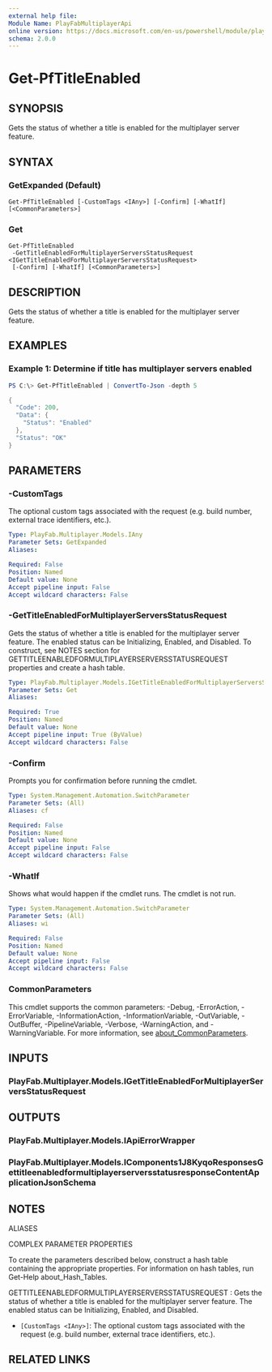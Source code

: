 ```yaml
---
external help file:
Module Name: PlayFabMultiplayerApi
online version: https://docs.microsoft.com/en-us/powershell/module/playfabmultiplayerapi/get-pftitleenabled
schema: 2.0.0
---
```


# Get-PfTitleEnabled

## SYNOPSIS
Gets the status of whether a title is enabled for the multiplayer server feature.

## SYNTAX

### GetExpanded (Default)
```
Get-PfTitleEnabled [-CustomTags <IAny>] [-Confirm] [-WhatIf] [<CommonParameters>]
```

### Get
```
Get-PfTitleEnabled
 -GetTitleEnabledForMultiplayerServersStatusRequest <IGetTitleEnabledForMultiplayerServersStatusRequest>
 [-Confirm] [-WhatIf] [<CommonParameters>]
```

## DESCRIPTION
Gets the status of whether a title is enabled for the multiplayer server feature.

## EXAMPLES

### Example 1: Determine if title has multiplayer servers enabled
```powershell
PS C:\> Get-PfTitleEnabled | ConvertTo-Json -depth 5

{
  "Code": 200,
  "Data": {
    "Status": "Enabled"
  },
  "Status": "OK"
}
```



## PARAMETERS

### -CustomTags
The optional custom tags associated with the request (e.g.
build number, external trace identifiers, etc.).

```yaml
Type: PlayFab.Multiplayer.Models.IAny
Parameter Sets: GetExpanded
Aliases:

Required: False
Position: Named
Default value: None
Accept pipeline input: False
Accept wildcard characters: False
```

### -GetTitleEnabledForMultiplayerServersStatusRequest
Gets the status of whether a title is enabled for the multiplayer server feature.
The enabled status can be Initializing, Enabled, and Disabled.
To construct, see NOTES section for GETTITLEENABLEDFORMULTIPLAYERSERVERSSTATUSREQUEST properties and create a hash table.

```yaml
Type: PlayFab.Multiplayer.Models.IGetTitleEnabledForMultiplayerServersStatusRequest
Parameter Sets: Get
Aliases:

Required: True
Position: Named
Default value: None
Accept pipeline input: True (ByValue)
Accept wildcard characters: False
```

### -Confirm
Prompts you for confirmation before running the cmdlet.

```yaml
Type: System.Management.Automation.SwitchParameter
Parameter Sets: (All)
Aliases: cf

Required: False
Position: Named
Default value: None
Accept pipeline input: False
Accept wildcard characters: False
```

### -WhatIf
Shows what would happen if the cmdlet runs.
The cmdlet is not run.

```yaml
Type: System.Management.Automation.SwitchParameter
Parameter Sets: (All)
Aliases: wi

Required: False
Position: Named
Default value: None
Accept pipeline input: False
Accept wildcard characters: False
```

### CommonParameters
This cmdlet supports the common parameters: -Debug, -ErrorAction, -ErrorVariable, -InformationAction, -InformationVariable, -OutVariable, -OutBuffer, -PipelineVariable, -Verbose, -WarningAction, and -WarningVariable. For more information, see [about_CommonParameters](http://go.microsoft.com/fwlink/?LinkID=113216).

## INPUTS

### PlayFab.Multiplayer.Models.IGetTitleEnabledForMultiplayerServersStatusRequest

## OUTPUTS

### PlayFab.Multiplayer.Models.IApiErrorWrapper

### PlayFab.Multiplayer.Models.IComponents1J8KyqoResponsesGettitleenabledformultiplayerserversstatusresponseContentApplicationJsonSchema

## NOTES

ALIASES

COMPLEX PARAMETER PROPERTIES

To create the parameters described below, construct a hash table containing the appropriate properties. For information on hash tables, run Get-Help about_Hash_Tables.


GETTITLEENABLEDFORMULTIPLAYERSERVERSSTATUSREQUEST <IGetTitleEnabledForMultiplayerServersStatusRequest>: Gets the status of whether a title is enabled for the multiplayer server feature. The enabled status can be Initializing, Enabled, and Disabled.
  - `[CustomTags <IAny>]`: The optional custom tags associated with the request (e.g. build number, external trace identifiers, etc.).

## RELATED LINKS

